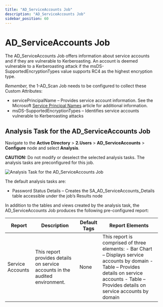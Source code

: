 ```yaml
---
title: "AD_ServiceAccounts Job"
description: "AD_ServiceAccounts Job"
sidebar_position: 60
---
```


# AD_ServiceAccounts Job

The AD_ServiceAccounts Job offers information about service accounts and if they are vulnerable to
Kerberoasting. An account is deemed vulnerable to a Kerberoasting attack if the
msDS-SupportedEncryptionTypes value supports RC4 as the highest encryption type.

_Remember,_ the 1-AD_Scan Job needs to be configured to collect these Custom Attributes:

- servicePrincipalName – Provides service account information. See the Microsoft
  [Service Principal Names](https://docs.microsoft.com/en-us/previous-versions/windows/it-pro/windows-2000-server/cc961723(v=technet.10))
  article for additional information.
- msDS-SupportedEncryptionTypes – Identifies service accounts vulnerable to Kerberoasting attacks

## Analysis Task for the AD_ServiceAccounts Job

Navigate to the **Active Directory** > **2.Users** > **AD_ServiceAccounts** > **Configure** node and
select **Analysis**.

**CAUTION:** Do not modify or deselect the selected analysis tasks. The analysis tasks are
preconfigured for this job.

![Analysis Task for the AD_ServiceAccounts Job](/img/product_docs/accessanalyzer/11.6/solutions/activedirectory/users/serviceaccountsanalysis.webp)

The default analysis tasks are:

- Password Status Details – Creates the SA_AD_ServiceAccounts_Details table accessible under the
  job’s Results node

In addition to the tables and views created by the analysis task, the AD_ServiceAccounts Job
produces the following pre-configured report:

| Report           | Description                                                                  | Default Tags | Report Elements                                                                                                                                                                                       |
| ---------------- | ---------------------------------------------------------------------------- | ------------ | ----------------------------------------------------------------------------------------------------------------------------------------------------------------------------------------------------- |
| Service Accounts | This report provides details on service accounts in the audited environment. | None         | This report is comprised of three elements: - Bar Chart – Displays service accounts by domain - Table – Provides details on service accounts - Table – Provides details on service accounts by domain |
